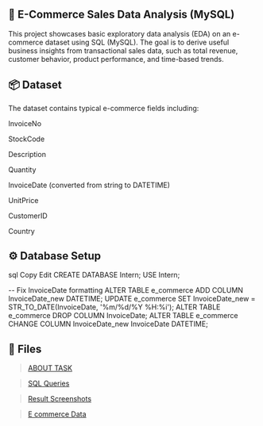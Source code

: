 ## 🛒 E-Commerce Sales Data Analysis (MySQL)
This project showcases basic exploratory data analysis (EDA) on an e-commerce dataset using SQL (MySQL). The goal is to derive useful business insights from transactional sales data, such as total revenue, customer behavior, product performance, and time-based trends.

## 📦 Dataset
The dataset contains typical e-commerce fields including:

InvoiceNo

StockCode

Description

Quantity

InvoiceDate (converted from string to DATETIME)

UnitPrice

CustomerID

Country

## ⚙️ Database Setup
sql
Copy
Edit
CREATE DATABASE Intern;
USE Intern;

-- Fix InvoiceDate formatting
ALTER TABLE e_commerce ADD COLUMN InvoiceDate_new DATETIME;
UPDATE e_commerce
SET InvoiceDate_new = STR_TO_DATE(InvoiceDate, '%m/%d/%Y %H:%i');
ALTER TABLE e_commerce DROP COLUMN InvoiceDate;
ALTER TABLE e_commerce CHANGE COLUMN InvoiceDate_new InvoiceDate DATETIME;
## 📁 Files

> [ABOUT TASK](README.md)

> [SQL Queries](Task3.sql)

> [Result Screenshots](Screenshots.pdf)

> [E commerce Data](ecommerce.csv)






